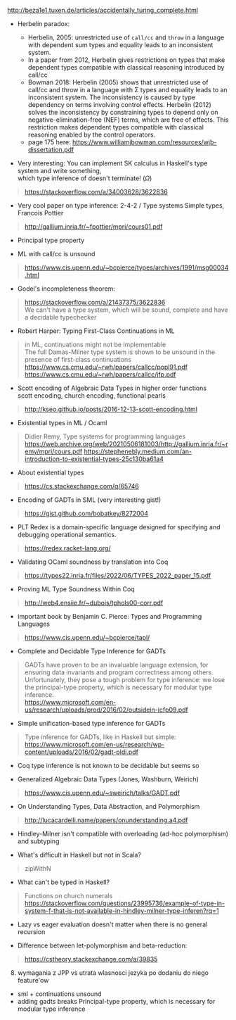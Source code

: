 http://beza1e1.tuxen.de/articles/accidentally_turing_complete.html
- Herbelin paradox:
   +  Herbelin, 2005: unrestricted use of `call/cc` and `throw` in a language with dependent sum types and equality leads to an inconsistent system.
   + In a paper from 2012, Herbelin gives restrictions on types that make dependent types compatible with classical reasoning introduced by call/cc
   + Bowman 2018: Herbelin (2005) shows that unrestricted use of call/cc and throw in a language with Σ types and equality leads to an inconsistent system.  The inconsistency is caused by type dependency on terms involving control effects.  Herbelin (2012) solves the inconsistency by constraining types to depend only on negative-elimination-free (NEF) terms, which are free of effects. This restriction makes dependent types compatible with classical reasoning enabled by the control operators.
   + page 175 here: https://www.williamjbowman.com/resources/wjb-dissertation.pdf

- Very interesting: You can implement SK calculus in Haskell's type system and write something,  
  which type inference of doesn't terminate! ($\Omega$)
> https://stackoverflow.com/a/34003628/3622836

- Very cool paper on type inference: 2-4-2 / Type systems Simple types, Francois Pottier
> http://gallium.inria.fr/~fpottier/mpri/cours01.pdf

- Principal type property

- ML with call/cc is unsound
> https://www.cis.upenn.edu/~bcpierce/types/archives/1991/msg00034.html

- Godel's incompleteness theorem:
> https://stackoverflow.com/a/21437375/3622836  
> We can't have a type system, which will be sound, complete and have a decidable typechecker

- Robert Harper: Typing First-Class Continuations in ML
> in ML, continuations might not be implementable  
> The full Damas-Milner type system is shown to be unsound in the presence of first-class continuations  
> https://www.cs.cmu.edu/~rwh/papers/callcc/popl91.pdf  
  https://www.cs.cmu.edu/~rwh/papers/callcc/jfp.pdf

- Scott encoding of Algebraic Data Types in higher order functions  
  scott encoding, church encoding, functional pearls
> http://kseo.github.io/posts/2016-12-13-scott-encoding.html

- Existential types in ML / Ocaml
> Didier Remy, Type systems for programming languages  
> https://web.archive.org/web/20210506181003/http://gallium.inria.fr/~remy/mpri/cours.pdf
> https://stephenebly.medium.com/an-introduction-to-existential-types-25c130ba61a4

- About existential types
> https://cs.stackexchange.com/q/65746

- Encoding of GADTs in SML (very interesting gist!)
> https://gist.github.com/bobatkey/8272004

- PLT Redex is a domain-specific language designed for specifying and debugging operational semantics.
> https://redex.racket-lang.org/

- Validating OCaml soundness by translation into Coq
> https://types22.inria.fr/files/2022/06/TYPES_2022_paper_15.pdf  

- Proving ML Type Soundness Within Coq
> http://web4.ensiie.fr/~dubois/tphols00-corr.pdf

- important book by Benjamin C. Pierce: Types and Programming Languages
> https://www.cis.upenn.edu/~bcpierce/tapl/

- Complete and Decidable Type Inference for GADTs
> GADTs have proven to be an invaluable language extension, for
ensuring data invariants and program correctness among others.
Unfortunately, they pose a tough problem for type inference: we
lose the principal-type property, which is necessary for modular
type inference.  
> https://www.microsoft.com/en-us/research/uploads/prod/2016/02/outsidein-icfp09.pdf

- Simple unification-based type inference for GADTs
> Type inference for GADTs, like in Haskell but simple:  
> https://www.microsoft.com/en-us/research/wp-content/uploads/2016/02/gadt-pldi.pdf

- Coq type inference is not known to be decidable but seems so

- Generalized Algebraic Data Types (Jones, Washburn, Weirich)
> https://www.cis.upenn.edu/~sweirich/talks/GADT.pdf

- On Understanding Types, Data Abstraction, and Polymorphism
> http://lucacardelli.name/papers/onunderstanding.a4.pdf


- Hindley-Milner isn't compatible with overloading (ad-hoc polymorphism) and subtyping

- What's difficult in Haskell but not in Scala?
> zipWithN

- What can't be typed in Haskell?
> Functions on church numerals  
> https://stackoverflow.com/questions/23995736/example-of-type-in-system-f-that-is-not-available-in-hindley-milner-type-inferen?rq=1

- Lazy vs eager evaluation doesn't matter when there is no general recursion

- Difference between let-polymorphism and beta-reduction:
> https://cstheory.stackexchange.com/a/39835

8. wymagania z JPP vs utrata wlasnosci jezyka po dodaniu do niego feature'ow
  - sml + continuations unsound
  - adding gadts breaks Principal-type property, which is necessary for modular type inference

